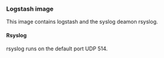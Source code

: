### Logstash image
This image contains logstash and the syslog deamon rsyslog.

#### Rsyslog
rsyslog runs on the default port UDP 514.

